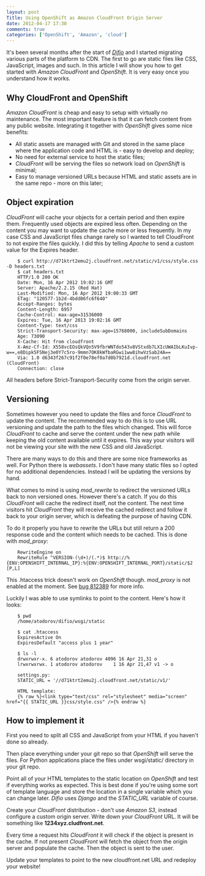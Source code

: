 ```yaml
---
layout: post
Title: Using OpenShift as Amazon CloudFront Origin Server
date: 2012-04-17 17:30
comments: true
categories: ['OpenShift', 'Amazon', 'cloud']
---
```


It's been several months after the start of [*Difio*](http://www.dif.io) and I started
migrating various parts of the platform to CDN. The first to go are static files like
CSS, JavaScript, images and such. In this article I will show you how to get started with 
*Amazon CloudFront* and *OpenShift*. It is very easy once you understand how it works.


Why CloudFront and OpenShift
----------------------------

*Amazon CloudFront* is cheap and easy to setup with virtually no maintenance.
The most important feature is that it can fetch content from any public website.
Integrating it together with *OpenShift* gives some nice benefits:

* All static assets are managed with Git and stored in the same place where the application
code and HTML is - easy to develop and deploy;
* No need for external service to host the static files;
* *CloudFront* will be serving the files so network load on *OpenShift* is minimal;
* Easy to manage versioned URLs because HTML and static assets are in the same repo - more on this later;



Object expiration
-----------------

*CloudFront* will cache your objects for a certain period and then expire them. Frequently
used objects are expired less often. Depending on the content you may want to update the cache
more or less frequently. In my case CSS and JavaScript files change rarely so I wanted to tell
CloudFront to not expire the files quickly. I did this by telling *Apache* to send a custom value for
the Expires header.


        $ curl http://d71ktrt2emu2j.cloudfront.net/static/v1/css/style.css -D headers.txt
        $ cat headers.txt 
        HTTP/1.0 200 OK
        Date: Mon, 16 Apr 2012 19:02:16 GMT
        Server: Apache/2.2.15 (Red Hat)
        Last-Modified: Mon, 16 Apr 2012 19:00:33 GMT
        ETag: "120577-1b2d-4bdd06fc6f640"
        Accept-Ranges: bytes
        Content-Length: 6957
        Cache-Control: max-age=31536000
        Expires: Tue, 16 Apr 2013 19:02:16 GMT
        Content-Type: text/css
        Strict-Transport-Security: max-age=15768000, includeSubDomains
        Age: 73090
        X-Cache: Hit from cloudfront
        X-Amz-Cf-Id: X558vcEOsQkVQn5V9fbrWNTdo543v8VStxdb7LXIcUWAIbLKuIvp-w==,e8Dipk5FSNej3e0Y7c5ro-9mmn7OK8kWfbaRGwi1ww8ihwVzSab24A==
        Via: 1.0 d6343f267c91f2f0e78ef0a7d0b7921d.cloudfront.net (CloudFront)
        Connection: close


All headers before Strict-Transport-Security come from the origin server.

Versioning
----------

Sometimes however you need to update the files and force *CloudFront* to update the content. 
The recommended way to do this is to use URL versioning and update the path to the files
which changed. This will force *CloudFront* to cache and serve the content under the new path
while keeping the old content available until it expires. This way your visitors will not be
viewing your site with the new CSS and old JavaScript. 

There are many ways to do this and there are some nice frameworks as well. For Python there is *webassets*.
I don't have many static files so I opted for no additional dependencies. Instead I will be updating the
versions by hand.

What comes to mind is using *mod_rewrite* to redirect the versioned URLs back to non versioned ones.
However there's a catch. If you do this *CloudFront* will cache the redirect itself, not the content.
The next time visitors hit *CloudFront* they will receive the cached redirect and follow it back to your
origin server, which is defeating the purpose of having CDN.

To do it properly you have to rewrite the URLs but still return a 200 response code and the
content which needs to be cached. This is done with *mod_proxy*: 

        RewriteEngine on
        RewriteRule ^VERSION-(\d+)/(.*)$ http://%{ENV:OPENSHIFT_INTERNAL_IP}:%{ENV:OPENSHIFT_INTERNAL_PORT}/static/$2 [P,L]


This .htaccess trick doesn't work on *OpenShift* though. *mod_proxy* is not enabled at the moment.
See [bug 812389](https://bugzilla.redhat.com/show_bug.cgi?id=812389) for more info.

Luckily I was able to use symlinks to point to the content. Here's how it looks:


        $ pwd
        /home/atodorov/difio/wsgi/static

        $ cat .htaccess
        ExpiresActive On
        ExpiresDefault "access plus 1 year"

        $ ls -l
        drwxrwxr-x. 6 atodorov atodorov 4096 16 Apr 21,31 o
        lrwxrwxrwx. 1 atodorov atodorov    1 16 Apr 21,47 v1 -> o

        settings.py:
        STATIC_URL = '//d71ktrt2emu2j.cloudfront.net/static/v1/'

        HTML template:
        {% raw %}<link type="text/css" rel="stylesheet" media="screen" href="{{ STATIC_URL }}css/style.css" />{% endraw %}


How to implement it
-------------------

First you need to split all CSS and JavaScript from your HTML if you haven't done so already. 

Then place everything under your git repo so that *OpenShift* will serve the files. For Python applications
place the files under wsgi/static/ directory in your git repo.


Point all of your HTML templates to the static location on *OpenShift* and test if everything works as expected. 
This is best done if you're using some sort of template language and store the location
in a single variable which you can change later.
*Difio* uses *Django* and the *STATIC_URL* variable of course.


Create your *CloudFront* distribution - don't use *Amazon S3*, instead configure a custom origin server. Write down
your *CloudFront* URL. It will be something like **1234xyz.cludfront.net**.

Every time a request hits *CloudFront* it will check if the object is present in the cache. If not present
*CloudFront* will fetch the object from the origin server and populate the cache. Then the object is sent
to the user.


Update your templates to point to the new cloudfront.net URL and redeploy your website!
